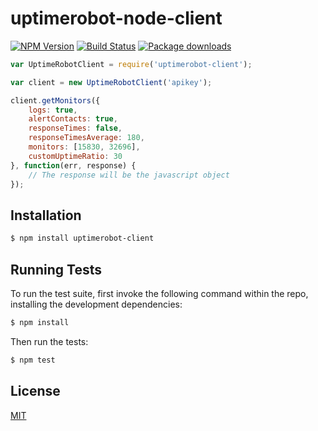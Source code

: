 uptimerobot-node-client
==============

[![NPM Version](https://badge.fury.io/js/uptimerobot-client.svg)](https://npmjs.org/package/uptimerobot-client)
[![Build Status](https://api.travis-ci.org/4lejandrito/uptimerobot-node-client.svg?branch=master)](https://travis-ci.org/4lejandrito/uptimerobot-node-client)
[![Package downloads](http://img.shields.io/npm/dm/uptimerobot-client.svg)](https://npmjs.org/package/uptimerobot-client)

```javascript
var UptimeRobotClient = require('uptimerobot-client');

var client = new UptimeRobotClient('apikey');

client.getMonitors({
    logs: true,
    alertContacts: true,
    responseTimes: false,
    responseTimesAverage: 180,
    monitors: [15830, 32696],
    customUptimeRatio: 30
}, function(err, response) {
    // The response will be the javascript object
});
```

## Installation

```sh
$ npm install uptimerobot-client
```

## Running Tests

To run the test suite, first invoke the following command within the repo, installing the development dependencies:

```sh
$ npm install
```

Then run the tests:

```sh
$ npm test
```

## License

[MIT](LICENSE.md)
